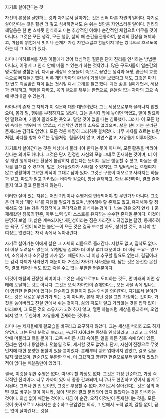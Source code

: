 자기로 살아간다는 것

자신의 본성을 실현하는 것과 자기로서 살아가는 것은 전혀 다른 차원의 일이다. 자기로 살아간다는 것은 훨씬 더 깊고 섬세하면서도 숨 쉬는 것만큼 자연스러운 일이다. 진리의 깨달음은 한 번 스치듯 인식하고 마는 추상적인 이해나 순간적인 체험으로 머무를 것이 아니다. 그것은 모든 생각, 모든 행동, 삶의 매 순간을 관통하여, 분리의 환상을 해체하고, 마음의 얽힘에서 벗어나 존재가 가장 자연스럽고 힘들이지 않는 방식으로 흐르도록 하는 데 그 의미가 있다.

라마나 마하르쉬를 찾은 이들에게 있어 핵심적인 질문은 단지 진리를 인식하는 방법뿐 아니라, 어떻게 그 인식 안에 머물 수 있는가 하는 것이었다. 많은 구도자들이 일순간의 명료함을 경험한 뒤, 다시금 세상의 소용돌이 속으로, 끝없는 생각과 욕망, 습관의 흐름 속으로 빠져들곤 했다. 비록 개인 자아의 환상이 거짓임을 보았다고 해도, 그것은 마치 한 번도 의심받은 적이 없는 것처럼 다시 고개를 들곤 했다. 과연 삶을 살아가면서, 세상과 관계하고, 책임을 다하고, 몸의 필요를 채우는 한편으로, 흔들림 없는 자아의 고요 속에 뿌리내릴 수 있는가.

라마나의 존재 그 자체가 이 질문에 대한 대답이었다. 그는 세상으로부터 물러나지 않았으며, 몸과 말, 행위를 부정하지도 않았다. 그는 음식이 앞에 놓이면 먹었고, 말이 필요하면 말했으며, 기쁨이 올라오면 웃었고, 말할 것이 없을 때는 침묵했다. 그러나 이 모든 행위 속에는 '행위자'가 없었고, 개인적인 경험의 소유도 없었으며, 삶을 살아가는 분리된 존재라는 감각도 없었다. 모든 것은 마땅히 그러하듯 펼쳐졌다. 나무 사이를 흐르는 바람처럼, 바다를 향해 흐르는 강물처럼, 힘들이지 않고, 자연스럽고, 자유롭게 이루어졌다.

자기로서 살아간다는 것은 세상에서 물러나야 한다는 뜻이 아니며, 모든 활동을 버려야 한다는 의미도 아니다. 그것은 단지 진정한 자신의 모습 그대로 존재하는 것이며, 더 이상 개인 행위자라는 환상에 붙잡히지 않는다는 뜻이다. 몸은 행동할 수 있고, 마음은 생각을 일으킬 수 있으며, 말은 솟아올랐다가 사라질 수 있지만, 그 밑바탕에는 오염되지 않고 광활하며 고요한 의식이 그대로 남아 있다. 그것은 구름이 떠오르고 사라지는 하늘과 같고, 파도가 일고 가라앉는 바다와 같으며, 항상 존재하고, 항상 온전하며, 결코 줄어들지 않고 결코 흔들리지 않는다.

이러한 살아 있는 자유는 어떤 기법이나 수행처럼 연습되어야 할 무언가가 아니다. 그것은 더 이상 '개인 나'를 지탱할 필요가 없으며, 방어해야 할 존재도 없고, 유지해야 할 정체성도 없다는 것을 직접적이고 즉각적으로 인식하는 것이다. 남는 것은 오직 언제나 존재해왔던 침묵의 현존, 아무 노력 없이 스스로를 유지하는 순수한 존재일 뿐이다. 이것이 분명히 보일 때, 삶은 계속되지만 개인성이라는 짐은 사라진다. 끊임없는 갈망, 통제하려는 욕구, 무엇이 되려는 불안—이 모든 것은 결국 보호할 자도, 성취할 것도, 떠나야 할 여정도 없었다는 자각 속에서 녹아내린다.

자기로 살아가는 이에게 삶은 그 자체의 리듬으로 흘러간다. 저항도 없고, 집착도 없다. 더 이상 두려움도 없는데, 위협받을 존재가 더 이상 없기 때문이다. 더 이상 소유도 없으며, 소유하거나 소유당할 자가 없기 때문이다. 더 이상 추구할 필요도 없는데, 결핍이라는 감각 자체가 사라졌기 때문이다. 거짓된 자아가 사라졌을 때, 남는 것은 완전한 온전함, 결코 태어난 적도 없고 죽을 수도 없는 무한한 현존뿐이다.

이것이 해탈의 진정한 의미이다. 그것은 세상으로부터 도피하는 것도, 먼 미래의 어떤 상태에 도달하는 것도 아니다. 그것은 오직 자아만이 존재한다는, 모든 사물 속에 빛나는 이 영원한 현존만이 있다는 단순하고 힘들이지 않는 인식을 의미한다. 자기로서 살아간다는 것은 새로운 무언가가 되는 것이 아니라, 본래 아닌 것을 그만 가장하는 것이다. 거짓을 놓아버리고 진실 안에서 쉬는 것이다. 삶의 파도가 일고 가라앉는 것을 집착 없이 바라보며, 그 모든 것의 소유자가 되려 하지 않고, 열린 하늘처럼 세상을 통과하며, 오염되지 않고, 무한하며, 자유롭게 존재하는 것이다.

라마나는 제자들에게 겉모습을 바꾸라고 요구하지 않았다. 그는 세상을 버리라고도 하지 않았다. 그는 단지 분명히 보라고, 분리된 자아라는 환상을 인식하라고, 그리고 그 인식 안에 머물라고 했을 뿐이다. 고독 속이든 사회 속이든, 일을 하든 침묵 속에 앉아 있든, 진리는 언제나 동일했다. 덧붙일 것도, 제거할 것도 없었다. 단지, 자신이 진정으로 무엇인지에 대한 분명한 통찰이 있을 뿐이었다. 본래부터 결코 얽매이지 않았고, 결코 길을 잃지 않았으며, 한순간도 무한한 의식, 이 고요하고 영원한 현존으로부터 떨어져 있었던 적이 없다는 깨달음만이 있었다.

결국, 이것을 위한 수행은 없다. 따라야 할 과정도 없다. 그것은 가장 단순하고, 가장 즉각적인 진리이다. 너무 가까이 있어서 종종 간과되며, 너무나도 현존하고 있어서 쉽게 무시된다. 그러나 한 번 보이면, 그것은 부정할 수 없다. 자기로서 살아간다는 것은 삶의 어떤 것도 바꾸는 것이 아니라, 삶이 진리와 결코 분리되어 있지 않았다는 것을 인식하는 것이다. 의심 없이 깨닫는 것이다. 지금 이 순간, 오직 이것만이 존재한다는 것을. 모든 것이 솟아오르고 사라지는 순수하고 끊임없는 의식, 그 안에서 노력 없이, 갈등 없이, 끝도 없이 살아간다는 것을.